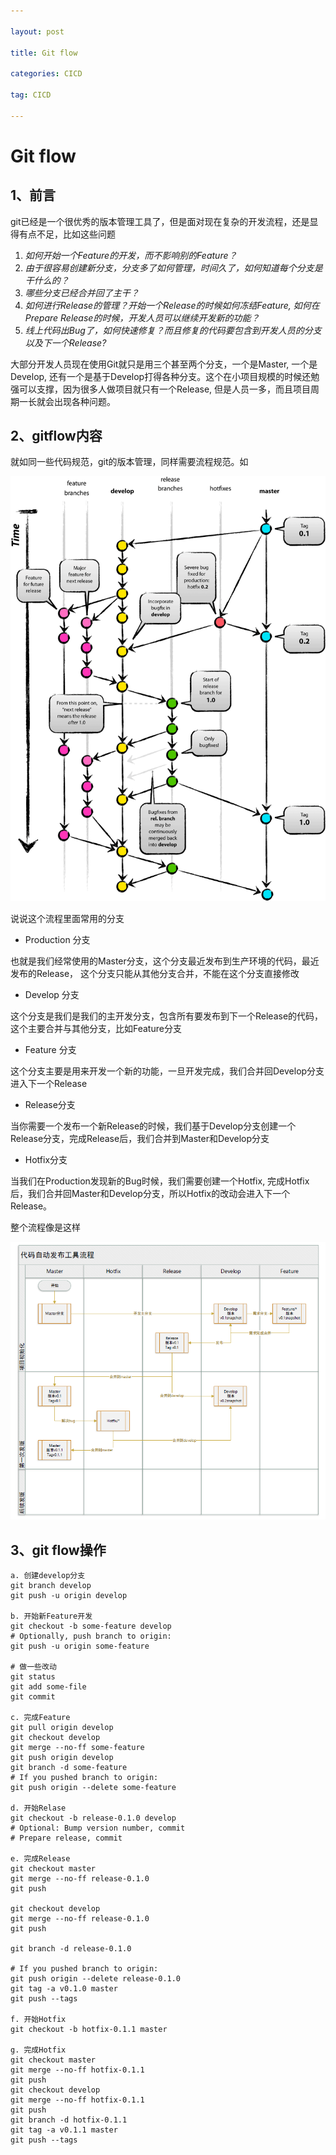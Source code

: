 ```yaml
---

layout: post

title: Git flow

categories: CICD

tag: CICD

---
```

# Git flow

## 1、前言

git已经是一个很优秀的版本管理工具了，但是面对现在复杂的开发流程，还是显得有点不足，比如这些问题

1. *如何开始一个Feature的开发，而不影响别的Feature？*
2. *由于很容易创建新分支，分支多了如何管理，时间久了，如何知道每个分支是干什么的？*
3. *哪些分支已经合并回了主干？*
4. *如何进行Release的管理？开始一个Release的时候如何冻结Feature, 如何在Prepare Release的时候，开发人员可以继续开发新的功能？*
5. *线上代码出Bug了，如何快速修复？而且修复的代码要包含到开发人员的分支以及下一个Release?*

大部分开发人员现在使用Git就只是用三个甚至两个分支，一个是Master, 一个是Develop, 还有一个是基于Develop打得各种分支。这个在小项目规模的时候还勉强可以支撑，因为很多人做项目就只有一个Release, 但是人员一多，而且项目周期一长就会出现各种问题。

## 2、gitflow内容

 就如同一些代码规范，git的版本管理，同样需要流程规范。如

![](https://github.com/superhxf/superhxf.github.io/blob/master/_posts/images/o_git-flow-nvie.png)

说说这个流程里面常用的分支

- Production 分支

也就是我们经常使用的Master分支，这个分支最近发布到生产环境的代码，最近发布的Release， 这个分支只能从其他分支合并，不能在这个分支直接修改

- Develop 分支

这个分支是我们是我们的主开发分支，包含所有要发布到下一个Release的代码，这个主要合并与其他分支，比如Feature分支

- Feature 分支

这个分支主要是用来开发一个新的功能，一旦开发完成，我们合并回Develop分支进入下一个Release

- Release分支

当你需要一个发布一个新Release的时候，我们基于Develop分支创建一个Release分支，完成Release后，我们合并到Master和Develop分支

- Hotfix分支

当我们在Production发现新的Bug时候，我们需要创建一个Hotfix, 完成Hotfix后，我们合并回Master和Develop分支，所以Hotfix的改动会进入下一个Release。

整个流程像是这样

![](https://github.com/superhxf/superhxf.github.io/blob/master/_posts/images/dd5efba60be54ef8ae36e94719d006f8.png)

## 3、git flow操作

```
a. 创建develop分支
git branch develop
git push -u origin develop    

b. 开始新Feature开发
git checkout -b some-feature develop
# Optionally, push branch to origin:
git push -u origin some-feature    

# 做一些改动    
git status
git add some-file
git commit    

c. 完成Feature
git pull origin develop
git checkout develop
git merge --no-ff some-feature
git push origin develop
git branch -d some-feature
# If you pushed branch to origin:
git push origin --delete some-feature    

d. 开始Relase
git checkout -b release-0.1.0 develop
# Optional: Bump version number, commit
# Prepare release, commit

e. 完成Release
git checkout master
git merge --no-ff release-0.1.0
git push

git checkout develop
git merge --no-ff release-0.1.0
git push

git branch -d release-0.1.0

# If you pushed branch to origin:
git push origin --delete release-0.1.0   
git tag -a v0.1.0 master
git push --tags

f. 开始Hotfix
git checkout -b hotfix-0.1.1 master    

g. 完成Hotfix
git checkout master
git merge --no-ff hotfix-0.1.1
git push
git checkout develop
git merge --no-ff hotfix-0.1.1
git push
git branch -d hotfix-0.1.1
git tag -a v0.1.1 master
git push --tags
```

​	